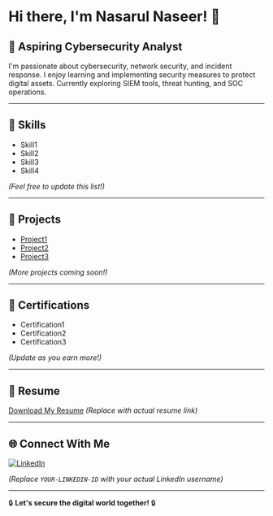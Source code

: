 # Hi there, I'm Nasarul Naseer! 👋

## 🚀 Aspiring Cybersecurity Analyst  

I'm passionate about cybersecurity, network security, and incident response. I enjoy learning and implementing security measures to protect digital assets. Currently exploring SIEM tools, threat hunting, and SOC operations.

---

## 🔧 Skills
- Skill1
- Skill2
- Skill3
- Skill4

_(Feel free to update this list!)_

---

## 📂 Projects
- [Project1](#)
- [Project2](#)
- [Project3](#)

_(More projects coming soon!)_

---

## 📜 Certifications
- Certification1
- Certification2
- Certification3

_(Update as you earn more!)_

---

## 📄 Resume
[Download My Resume](#) _(Replace with actual resume link)_

---

## 🌐 Connect With Me
[![LinkedIn](https://img.shields.io/badge/LinkedIn-0077B5?style=for-the-badge&logo=linkedin&logoColor=white)](https://www.linkedin.com/in/nasarulnaseer/)

_(Replace `YOUR-LINKEDIN-ID` with your actual LinkedIn username)_

---

🔒 **Let's secure the digital world together!** 🔒
